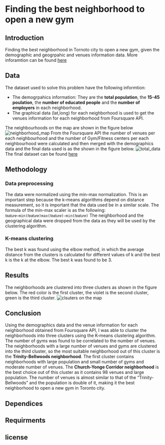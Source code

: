 # Finding the best neighborhood to open a new gym

## Introduction
Finding the best neighborhood in Tornoto city to open a new gym, given the demographic and geogrpahic and venues information data. More inforamtion can be found [here](https://drive.google.com/drive/u/0/my-drive)

## Data

The dataset used to solve this problem have the following informtion:
* The demogrpahics information:  They are the **total population**, the **15-45 poulation**, the **number of educated people** and the **number of employers** in each neighborhood. 
* The graphical data (lat,long) for each neighborhood is used to get the venues information for each neighborhood from Foursquare API.

The neighbourhoods on the map are shown in the figure below
![neighborhood_map](https://user-images.githubusercontent.com/72076328/109424179-4bbec100-79eb-11eb-9a71-6557010e2ee3.PNG)
From the Foursquare API the number of venues per each neighbourhood and the number of Gym/Fitness centers per each neighbourhood were calculated and then merged with the demographics data and the final data used is as the shown in the figure below.
![total_data](https://user-images.githubusercontent.com/72076328/109424261-a9530d80-79eb-11eb-807c-49864647abc6.PNG)
The final dataset can be found [here](https://www.kaggle.com/youssef19/toronto-neighborhoods-inforamtion)

## Methodology 
### Data preprocessing
The data were normalized using the min-max normalization. This is an important step because the k-means algorithms depend on distance measurement, so it is important that the data used be in a similar scale. The formula of the min-max scaler is as the following: 
`𝑓𝑒𝑎𝑡𝑢𝑟𝑒−min⁡(𝑓𝑒𝑎𝑡𝑢𝑟𝑒)max⁡(𝑓𝑒𝑎𝑡𝑢𝑟𝑒)−min⁡(𝑓𝑒𝑎𝑡𝑢𝑟𝑒)`
The neighborhood and the geographical data were dropped from the data as they will be used by the clustering algorithm. 
### K-means clustering 
The best k was found using the elbow method, in which the average distance from the clusters is calculated for different values of k and the best k is the k at the elbow. The best k was found to be 3.

## Results 
The neighborhoods are clustered into three clusters as shown in the figure below. The red color is the first cluster, the violet is the second cluster, green is the third cluster.
![clsuters on the map](https://user-images.githubusercontent.com/72076328/113056147-18bb4900-91b4-11eb-9e33-8ccf83fa5fca.PNG)

## Conclusion 
Using the demographics data and the venue information for each neighborhood obtained from Foursquare API, I was able to cluster the neighborhoods into three clusters using the K-means clustering algorithm. The number of gyms was found to be correlated to the number of venues. The neighborhoods with a large number of venues and gyms are clustered into the third cluster, so the most suitable neighborhood out of this cluster is the **Trinity-Bellwoods neighborhood**. The first cluster contains neighborhoods with  large population and  small number of gyms and  moderate number of venues. The **Church-Yonge Corridor neighborhood** is the best choice out of this cluster as it contains 98 venues and large population. The number of venues is almost similar to that of the “Trinity-Bellwoods” and the population is double of it, making it the best neighborhood to open a new gym in Toronto city.

## Dependices 

## Requirments

## license 
